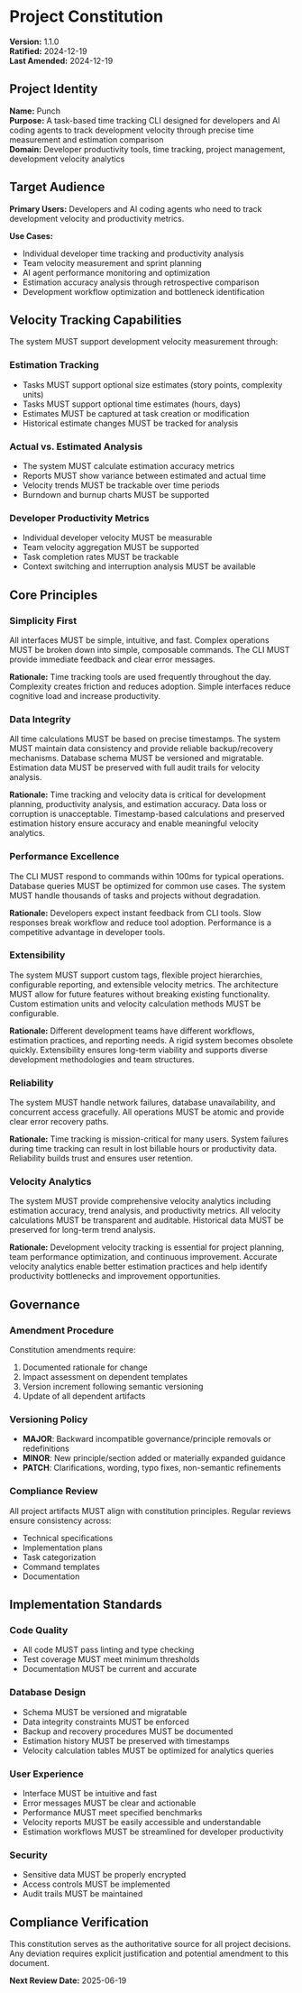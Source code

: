 <!--
Sync Impact Report:
Version change: 1.0.0 → 1.1.0
Modified principles: N/A
Added sections: Target Audience, Velocity Tracking capabilities
Removed sections: N/A
Templates requiring updates: ⚠ pending
- .specify/templates/plan-template.md
- .specify/templates/spec-template.md  
- .specify/templates/tasks-template.md
- .specify/templates/commands/constitution.md
Follow-up TODOs: Update templates to reflect developer focus and velocity tracking
-->

# Project Constitution

**Version:** 1.1.0  
**Ratified:** 2024-12-19  
**Last Amended:** 2024-12-19

## Project Identity

**Name:** Punch  
**Purpose:** A task-based time tracking CLI designed for developers and AI coding agents to track development velocity through precise time measurement and estimation comparison  
**Domain:** Developer productivity tools, time tracking, project management, development velocity analytics

## Target Audience

**Primary Users:** Developers and AI coding agents who need to track development velocity and productivity metrics.

**Use Cases:**

- Individual developer time tracking and productivity analysis
- Team velocity measurement and sprint planning
- AI agent performance monitoring and optimization
- Estimation accuracy analysis through retrospective comparison
- Development workflow optimization and bottleneck identification

## Velocity Tracking Capabilities

The system MUST support development velocity measurement through:

### Estimation Tracking

- Tasks MUST support optional size estimates (story points, complexity units)
- Tasks MUST support optional time estimates (hours, days)
- Estimates MUST be captured at task creation or modification
- Historical estimate changes MUST be tracked for analysis

### Actual vs. Estimated Analysis

- The system MUST calculate estimation accuracy metrics
- Reports MUST show variance between estimated and actual time
- Velocity trends MUST be trackable over time periods
- Burndown and burnup charts MUST be supported

### Developer Productivity Metrics

- Individual developer velocity MUST be measurable
- Team velocity aggregation MUST be supported
- Task completion rates MUST be trackable
- Context switching and interruption analysis MUST be available

## Core Principles

### Simplicity First

All interfaces MUST be simple, intuitive, and fast. Complex operations MUST be broken down into simple, composable commands. The CLI MUST provide immediate feedback and clear error messages.

**Rationale:** Time tracking tools are used frequently throughout the day. Complexity creates friction and reduces adoption. Simple interfaces reduce cognitive load and increase productivity.

### Data Integrity

All time calculations MUST be based on precise timestamps. The system MUST maintain data consistency and provide reliable backup/recovery mechanisms. Database schema MUST be versioned and migratable. Estimation data MUST be preserved with full audit trails for velocity analysis.

**Rationale:** Time tracking and velocity data is critical for development planning, productivity analysis, and estimation accuracy. Data loss or corruption is unacceptable. Timestamp-based calculations and preserved estimation history ensure accuracy and enable meaningful velocity analytics.

### Performance Excellence

The CLI MUST respond to commands within 100ms for typical operations. Database queries MUST be optimized for common use cases. The system MUST handle thousands of tasks and projects without degradation.

**Rationale:** Developers expect instant feedback from CLI tools. Slow responses break workflow and reduce tool adoption. Performance is a competitive advantage in developer tools.

### Extensibility

The system MUST support custom tags, flexible project hierarchies, configurable reporting, and extensible velocity metrics. The architecture MUST allow for future features without breaking existing functionality. Custom estimation units and velocity calculation methods MUST be configurable.

**Rationale:** Different development teams have different workflows, estimation practices, and reporting needs. A rigid system becomes obsolete quickly. Extensibility ensures long-term viability and supports diverse development methodologies and team structures.

### Reliability

The system MUST handle network failures, database unavailability, and concurrent access gracefully. All operations MUST be atomic and provide clear error recovery paths.

**Rationale:** Time tracking is mission-critical for many users. System failures during time tracking can result in lost billable hours or productivity data. Reliability builds trust and ensures user retention.

### Velocity Analytics

The system MUST provide comprehensive velocity analytics including estimation accuracy, trend analysis, and productivity metrics. All velocity calculations MUST be transparent and auditable. Historical data MUST be preserved for long-term trend analysis.

**Rationale:** Development velocity tracking is essential for project planning, team performance optimization, and continuous improvement. Accurate velocity analytics enable better estimation practices and help identify productivity bottlenecks and improvement opportunities.

## Governance

### Amendment Procedure

Constitution amendments require:

1. Documented rationale for change
2. Impact assessment on dependent templates
3. Version increment following semantic versioning
4. Update of all dependent artifacts

### Versioning Policy

- **MAJOR**: Backward incompatible governance/principle removals or redefinitions
- **MINOR**: New principle/section added or materially expanded guidance  
- **PATCH**: Clarifications, wording, typo fixes, non-semantic refinements

### Compliance Review

All project artifacts MUST align with constitution principles. Regular reviews ensure consistency across:

- Technical specifications
- Implementation plans
- Task categorization
- Command templates
- Documentation

## Implementation Standards

### Code Quality

- All code MUST pass linting and type checking
- Test coverage MUST meet minimum thresholds
- Documentation MUST be current and accurate

### Database Design

- Schema MUST be versioned and migratable
- Data integrity constraints MUST be enforced
- Backup and recovery procedures MUST be documented
- Estimation history MUST be preserved with timestamps
- Velocity calculation tables MUST be optimized for analytics queries

### User Experience

- Interface MUST be intuitive and fast
- Error messages MUST be clear and actionable
- Performance MUST meet specified benchmarks
- Velocity reports MUST be easily accessible and understandable
- Estimation workflows MUST be streamlined for developer productivity

### Security

- Sensitive data MUST be properly encrypted
- Access controls MUST be implemented
- Audit trails MUST be maintained

## Compliance Verification

This constitution serves as the authoritative source for all project decisions. Any deviation requires explicit justification and potential amendment to this document.

**Next Review Date:** 2025-06-19
